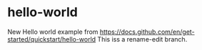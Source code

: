 # hello-world
New Hello world example from https://docs.github.com/en/get-started/quickstart/hello-world
This iss a rename-edit branch.
